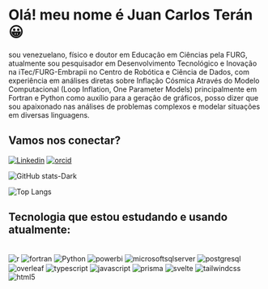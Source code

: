 # Olá! meu nome é Juan Carlos Terán😀 
 sou venezuelano, físico e doutor em Educação em Ciências pela FURG, atualmente sou pesquisador em Desenvolvimento Tecnológico e Inovação na iTec/FURG-Embrapii no Centro de Robótica e Ciência de Dados, com experiência em análises diretas sobre Inflação Cósmica Através do Modelo Computacional (Loop Inflation, One Parameter Models) principalmente em Fortran e Python como auxílio para a geração de gráficos, posso dizer que sou apaixonado nas análises de problemas complexos e modelar situações em diversas linguagens. 

## Vamos nos conectar?

[![Linkedin](https://img.shields.io/badge/LinkedIn-0077B5?style=for-the-badge&logo=linkedin&logoColor=white)](https://www.linkedin.com/in/juan-teran-briceno-71556758/)
[![orcid](https://img.shields.io/badge/orcid-A6CE39?style=for-the-badge&logo=orcid&logoColor=white)](http://orcid.org/0000-0001-9384-2247)


![GitHub stats-Dark](https://github-readme-stats.vercel.app/api?username=juanfisicobr&show_icons=true&theme=dark)

![Top Langs](https://github-readme-stats-git-masterrstaa-rickstaa.vercel.app/api/top-langs/?username=juanfisicobr&layout=compact&bg_color=000&border_color=FFF&title_color=ffffff&text_color=FFF)
## Tecnologia que estou estudando e usando atualmente:

<div style="display: inline_block"><br/>
    <img align="center" alt="r" src ="https://img.shields.io/badge/r-276DC3?style=for-the-badge&logo=r&logoColor=white">
    <img align="center" alt="fortran" src ="https://img.shields.io/badge/fortran-734F96?style=for-the-badge&logo=fortran&logoColor=white">
    <img align="center" alt="Python" src ="https://img.shields.io/badge/Python-3776AB?style=for-the-badge&logo=python&logoColor=white">
     <img align="center" alt="powerbi" src ="https://img.shields.io/badge/power_bi-F2C811?style=for-the-badge&logo=powerbi&logoColor=white">
    <img align="center" alt="microsoftsqlserver" src ="https://img.shields.io/badge/sql_server-CC2927?style=for-the-badge&logo=microsoftsqlserver&logoColor=white">
    <img align="center" alt="postgresql" src ="https://img.shields.io/badge/postgresql-4169E1?style=for-the-badge&logo=postgresql&logoColor=white">
    <img align="center" alt="overleaf" src ="https://img.shields.io/badge/overleaf-47A141?style=for-the-badge&logo=overleaf&logoColor=white">
    <img align="center" alt="typescript" src ="https://img.shields.io/badge/typescript-3178C6?style=for-the-badge&logo=typescript&logoColor=white">
    <img align="center" alt="javascript" src ="https://img.shields.io/badge/javascript-F7DF1E?style=for-the-badge&logo=javascript&logoColor=white">
    <img align="center" alt="prisma" src ="https://img.shields.io/badge/prisma-2D3748?style=for-the-badge&logo=prisma&logoColor=white">
<img align="center" alt="svelte" src ="https://img.shields.io/badge/svelte-FF3E00?style=for-the-badge&logo=svelte&logoColor=white">
<img align="center" alt="tailwindcss" src ="https://img.shields.io/badge/tailwind_css-06B6D4?style=for-the-badge&logo=tailwindcss&logoColor=white">
<img align="center" alt="html5" src ="https://img.shields.io/badge/html5-E34F26?style=for-the-badge&logo=html5&logoColor=white">
</div><br/>